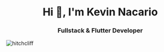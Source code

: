 <h1 align="center">Hi 👋, I'm Kevin Nacario</h1>
<h3 align="center">Fullstack & Flutter Developer</h3>

<p><img align="left" src="https://github-readme-stats.vercel.app/api/top-langs?username=hitchcliff&show_icons=true&locale=en&layout=compact&theme=tokyonight" alt="hitchcliff" /></p>
